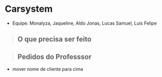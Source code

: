 # Carsystem

* Equipe: Monalyza, Jaqueline, Aldo Jonas, Lucas Samuel, Luis Felipe

> ## O que precisa ser feito


> ## Pedidos do Professsor
 * mover nome de cliente para cima
